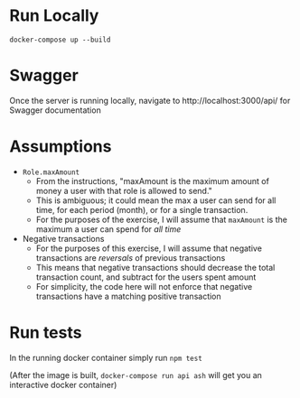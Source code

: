 # Run Locally
```
docker-compose up --build
```

# Swagger
Once the server is running locally, navigate to http://localhost:3000/api/ for Swagger documentation 

# Assumptions
- `Role.maxAmount`
  - From the instructions, "maxAmount is the maximum amount of money a user with that role is allowed to send."
  - This is ambiguous; it could mean the max a user can send for all time, for each period (month), or for a single transaction.
  - For the purposes of the exercise, I will assume that `maxAmount` is the maximum a user can spend for _all time_
- Negative transactions
  - For the purposes of this exercise, I will assume that negative transactions are _reversals_ of previous transactions
  - This means that negative transactions should decrease the total transaction count, and subtract for the users spent amount
  - For simplicity, the code here will not enforce that negative transactions have a matching positive transaction

# Run tests
In the running docker container simply run `npm test`

(After the image is built, `docker-compose run api ash` will get you an interactive docker container)
